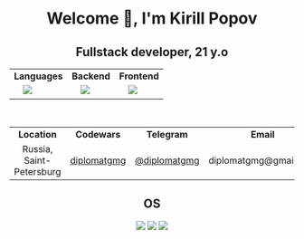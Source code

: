 <div align="center">
    <h1>Welcome 👋, I'm Kirill Popov</h1>
    <h2>
        Fullstack developer, 21 y.o
    </h2>

</div>


<div align="center">
    <table>
        <tbody>
        <tr>
            <td align="center"><strong>Languages</strong></td>
            <td align="center"><strong>Backend</strong></td>
            <td align="center"><strong>Frontend</strong></td>
        </tr>
        <tr>
            <td>&ensp;&ensp;<img src="https://skillicons.dev/icons?i=python,js,ts,postgres,go">&ensp;&ensp;</td>
            <td>&ensp;&ensp;<img src="https://skillicons.dev/icons?i=django,docker,nginx,redis,postgres">&ensp;&ensp;</td>
            <td>&ensp;&ensp;<img src="https://skillicons.dev/icons?i=react,redux,html,css,bootstrap">&ensp;&ensp;</td>
        </tr>
        </tbody>
    </table>
</div>

<br>

<div align="center">
    <table>
        <tbody>
        <tr>
            <td align="center"><strong>Location</strong></td>
            <td align="center"><strong>Codewars</strong></td>
            <td align="center"><strong>Telegram</strong></td>
            <td align="center"><strong>Email</strong></td>
        </tr>
        <tr>
            <td align="center">Russia, Saint-Petersburg</td>
            <td align="center"><a href="https://www.codewars.com/users/diplomatgmg">diplomatgmg</a></td>
            <td align="center"><a href="https://t.me/diplomatgmg">@diplomatgmg</a></td>
            <td align="center">diplomatgmg@gmail.com</td>
        </tr>
        </tbody>
    </table>
</div>

<div align="center">
    <h2>OS</h2>
    <img src="https://img.shields.io/badge/Linux-white?&logo=linux&logoColor=black">
    <img src="https://img.shields.io/badge/Ubuntu-E95420?&logo=ubuntu&logoColor=white">
    <img src="https://img.shields.io/badge/MacOS-000000?&logo=macos&logoColor=white">
</div>
